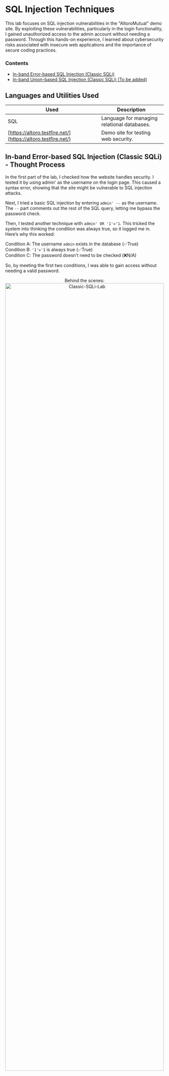 <h1>SQL Injection Techniques</h1> 

This lab focuses on SQL injection vulnerabilities in the "AltoroMutual" demo site. By exploiting these vulnerabilities, particularly in the login functionality, I gained unauthorized access to the admin account without needing a password. Through this hands-on experience, I learned about cybersecurity risks associated with insecure web applications and the importance of secure coding practices.

### Contents
- <a href="https://github.com/fabiancruzcs/SQL-Injections-Techniques/blob/main/README.md#in-band-error-based-sql-injection-classic-sqli---thought-process">In-band Error-based SQL Injection (Classic SQLi)</a> </br>
- <a href="https://github.com/fabiancruzcs/CTF-Writeups/tree/main/NahamCon-CTF-2024/Warmups">In-band Union-based SQL Injection (Classic SQLi) (To be added)</a> </br>

<h2>Languages and Utilities Used</h2>

| Used          | Description                                     |
|---------------|-------------------------------------------------|
| SQL           | Language for managing relational databases.     |
| [https://altoro.testfire.net/](https://altoro.testfire.net/) | Demo site for testing web security.             |

## In-band Error-based SQL Injection (Classic SQLi) - Thought Process

In the first part of the lab, I checked how the website handles security. I tested it by using admin' as the username on the login page. This caused a syntax error, showing that the site might be vulnerable to SQL injection attacks.

Next, I tried a basic SQL injection by entering `admin' --` as the username. The `--` part comments out the rest of the SQL query, letting me bypass the password check.

Then, I tested another technique with `admin' OR '1'='1`. This tricked the system into thinking the condition was always true, so it logged me in. Here’s why this worked:

Condition A: The username `admin` exists in the database (✅True) </br>
Condition B: `'1'='1` is always true (✅True) </br>
Condition C: The password doesn’t need to be checked (❌N/A) </br>

So, by meeting the first two conditions, I was able to gain access without needing a valid password. </br>

<p align="center">
Behind the scenes:
<img src="https://imgur.com/v4fwGDV.png" height="80%" width="100%" alt="Classic-SQLi-Lab"/>

<h2>Exploit Walk-Through:</h2>

<p align="center">
Login failure, typed <b> admin </b> as common username: <br/>
<img src="https://imgur.com/BlGWiwp.png" height="80%" width="80%" alt="Classic-SQLi-Lab"/>
<br />
<br />
Testing login functionality with username <b>admin'</b>. Returned syntax error indicating a potential vulnerability:  <br/>
<img src="https://imgur.com/fF7oEnI.png" height="80%" width="80%" alt="Classic-SQLi-Lab"/>
<br />
<br />
Simple SQLi payload <b>admin' --</b>: <br/>
<img src="https://imgur.com/XbBdljF.png" height="80%" width="80%" alt="Classic-SQLi-Lab"/>
<br />
<br />
Payload variation <b>admin' OR '1'='1</b>:  <br/>
<img src="https://imgur.com/vqooZnT.png" height="80%" width="80%" alt="Classic-SQLi-Lab"/>
<br />
<br />
Access granted:  <br/>
<img src="https://imgur.com/7NXhuiH.png" height="80%" width="80%" alt="Classic-SQLi-Lab"/>
<br />
<br />
</p>

